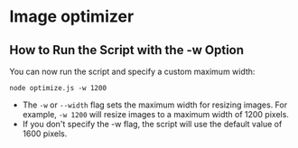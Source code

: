# Image optimizer

## How to Run the Script with the -w Option
You can now run the script and specify a custom maximum width:

```
node optimize.js -w 1200
```

- The `-w` or `--width` flag sets the maximum width for resizing images. For example, `-w 1200` will resize images to a maximum width of 1200 pixels.
- If you don't specify the -w flag, the script will use the default value of 1600 pixels.